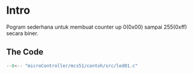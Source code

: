 # Intro

Pogram sederhana untuk membuat counter up 0(0x00) sampai 255(0xff) secara biner.

## The Code

```c
--8<-- "microController/mcs51/contoh/src/led01.c"
```
